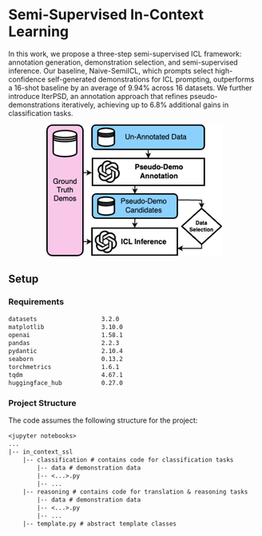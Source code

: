 # Semi-Supervised In-Context Learning
In this work, we propose a three-step semi-supervised
ICL framework: annotation generation, demonstration selection, and semi-supervised inference. Our baseline, Naive-SemiICL, which
prompts select high-confidence self-generated
demonstrations for ICL prompting, outperforms a 16-shot baseline by an average of
9.94% across 16 datasets. We further introduce IterPSD, an annotation approach that refines pseudo-demonstrations iteratively, achieving up to 6.8% additional gains in classification tasks.

<div align="center">
  <img src="./img/flowchart.png" width="70%">
</div>

## Setup
### Requirements
```
datasets                  3.2.0
matplotlib                3.10.0
openai                    1.58.1
pandas                    2.2.3
pydantic                  2.10.4
seaborn                   0.13.2
torchmetrics              1.6.1
tqdm                      4.67.1
huggingface_hub           0.27.0
```

### Project Structure
The code assumes the following structure for the project:
```
<jupyter notebooks>
...
|-- in_context_ssl
    |-- classification # contains code for classification tasks
        |-- data # demonstration data
        |-- <...>.py
        |-- ...
    |-- reasoning # contains code for translation & reasoning tasks
        |-- data # demonstration data
        |-- <...>.py
        |-- ...
    |-- template.py # abstract template classes
```